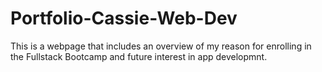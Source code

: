 # Portfolio-Cassie-Web-Dev
This is a webpage that includes an overview of my reason for enrolling in the Fullstack Bootcamp and future interest in app developmnt. 
